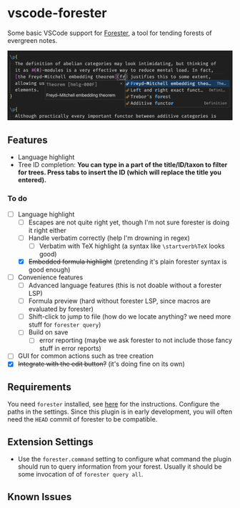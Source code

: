 # vscode-forester

Some basic VSCode support for [Forester](https://www.jonmsterling.com/jms-005P.xml), a tool for tending forests of evergreen notes.

![A demonstration of the plugin's completion ability.](demo/image.png)

## Features

- Language highlight
- Tree ID completion: **You can type in a part of the title/ID/taxon to filter for trees. Press tabs to insert the ID (which will replace the title you entered).**

### To do

- [ ] Language highlight
  - [ ] Escapes are not quite right yet, though I'm not sure forester is doing it right either
  - [ ] Handle verbatim correctly (help I'm drowning in regex)
    - [ ] Verbatim with TeX highlight (a syntax like `\startverb%TeX` looks good)
  - [X] ~~Embedded formula highlight~~ (pretending it's plain forester syntax is good enough)
- [ ] Convenience features
  - [ ] Advanced language features (this is not doable without a forester LSP)
  - [ ] Formula preview (hard without forester LSP, since macros are evaluated by forester)
  - [ ] Shift-click to jump to file (how do we locate anything? we need more stuff for `forester query`)
  - [ ] Build on save
    - [ ] error reporting (maybe we ask forester to not include those fancy stuff in error reports)
- [ ] GUI for common actions such as tree creation
- [X] ~~Integrate with the edit button?~~ (it's doing fine on its own)

## Requirements

You need `forester` installed, see [here](https://www.jonmsterling.com/jms-005P.xml) for the instructions. Configure the paths in the settings. Since this plugin is in early development, you will often need the `HEAD` commit of forester to be compatible.

## Extension Settings

- Use the `forester.command` setting to configure what command the plugin should run to query information from your forest. Usually it should be some invocation of of `forester query all`.

## Known Issues
